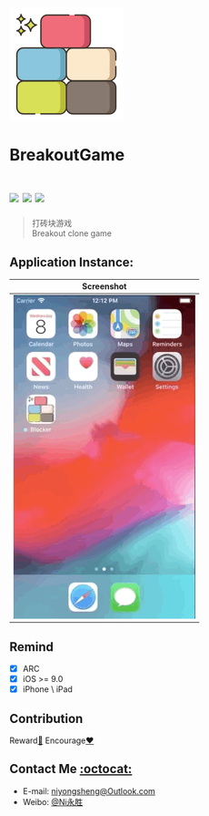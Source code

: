 ![(logo)](https://github.com/niyongsheng/BreakoutGame/blob/master/logo.png?raw=true)
# BreakoutGame

[![](https://img.shields.io/badge/platform-iOS-orange.svg)](https://developer.apple.com/ios/)
[![](http://img.shields.io/travis/CocoaPods/CocoaPods/master.svg?style=flat)](https://travis-ci.org/CocoaPods/NYSMC)
[![](https://img.shields.io/badge/license-MIT-blue.svg)](https://github.com/niyongsheng/GuessFigure/blob/master/LICENS)
===
> 打砖块游戏\
> Breakout clone game

## <a id="Application_Instance:"></a>Application Instance:

Screenshot |
------------ |
<img src="https://github.com/niyongsheng/BreakoutGame/blob/master/blockGaming.gif"> |

## Remind
- [x] ARC
- [x] iOS >= 9.0
- [x] iPhone \ iPad

## Contribution
Reward[:lollipop:](https://github.com/niyongsheng/niyongsheng.github.io/blob/master/Beg/README.md)  Encourage[:heart:](https://github.com/niyongsheng/GuessFigure/stargazers)

## Contact Me [:octocat:](https://niyongsheng.github.io)
* E-mail: niyongsheng@Outlook.com
* Weibo: [@Ni永胜](https://weibo.com/u/7317805089)
